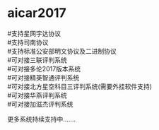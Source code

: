 # aicar2017<br>
#支持星网宇达协议<br>
#支持司南协议<br>
#支持标准公安部明文协议及二进制协议<br>
#可对接三联评判系统<br>
#可对接多伦2017版本系统<br>
#可对接精英智通评判系统<br>
#可对接北方星空科目三评判系统(需要外挂软件支持)<br>
#可对接华燕评判系统<br>
#可对接加滋杰评判系统<br>

更多系统持续支持中.......
